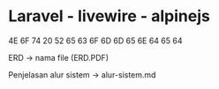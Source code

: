# Laravel - livewire - alpinejs

4E 6F 74 20 52 65 63 6F 6D 6D 65 6E 64 65 64

ERD -> nama file (ERD.PDF)

Penjelasan alur sistem -> alur-sistem.md

